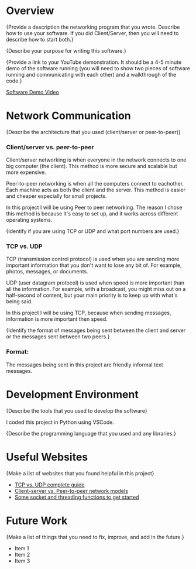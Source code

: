 # Overview

{Provide a description the networking program that you wrote. Describe how to use your software.  If you did Client/Server, then you will need to describe how to start both.}

{Describe your purpose for writing this software.}

{Provide a link to your YouTube demonstration.  It should be a 4-5 minute demo of the software running (you will need to show two pieces of software running and communicating with each other) and a walkthrough of the code.}

[Software Demo Video](http://youtube.link.goes.here)

# Network Communication

{Describe the architecture that you used (client/server or peer-to-peer)}

### Client/server vs. peer-to-peer

Client/server networking is when everyone in the network connects to one big computer (the client). This method is more secure and scalable but more expensive.

Peer-to-peer networking is when all the computers connect to eachother. Each machine acts as both the client and the server. This method is easier and cheaper especially for small projects.

In this project I will be using Peer to peer networking. The reason I chose this method is because it's easy to set up, and it works across different operating systems.

{Identify if you are using TCP or UDP and what port numbers are used.}

### TCP vs. UDP

TCP (transmission control protocol) is used when you are sending more important information that you don't want to lose any bit of. For example, photos, messages, or documents.

UDP (user datagram protocol) is used when speed is more important than all the information. For example, with a broadcast, you might miss out on a half-second of content, but your main priority is to keep up with what's being said. 

In this project I will be using TCP, because when sending messages, information is more important then speed. 

{Identify the format of messages being sent between the client and server or the messages sent between two peers.}

### Format:

The messages being sent in this project are friendly informal text messages. 

# Development Environment

{Describe the tools that you used to develop the software}

I coded this project in Python using VSCode. 

{Describe the programming language that you used and any libraries.}

# Useful Websites

{Make a list of websites that you found helpful in this project}
* [TCP vs. UDP complete guide](https://www.avast.com/c-tcp-vs-udp-difference)
* [Client-server vs. Peer-to-peer network models](https://www.networkstraining.com/peer-to-peer-vs-client-server-network/)
* [Some socket and threading functions to get started](https://medium.com/@luishrsoares/implementing-peer-to-peer-data-exchange-in-python-8e69513489af)

# Future Work

{Make a list of things that you need to fix, improve, and add in the future.}
* Item 1
* Item 2
* Item 3